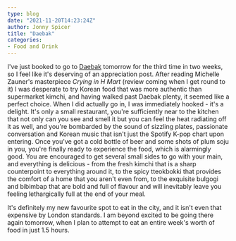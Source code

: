 ```yaml
---
type: blog
date: "2021-11-20T14:23:24Z"
author: Jonny Spicer
title: "Daebak"
categories:
- Food and Drink
---
```

I've just booked to go to [Daebak](https://daebaklondon.business.site/) tomorrow for the third time in two weeks, so I feel like it's deserving of an appreciation post. After reading Michelle Zauner's masterpiece *Crying in H Mart* (review coming when I get round to it)
I was desperate to try Korean food that was more authentic than supermarket kimchi, and having walked past Daebak plenty, it seemed like a perfect choice. When I did actually go in, I was immediately hooked - it's a delight. It's only a small restaurant, you're sufficiently near to the kitchen that not
only can you see and smell it but you can feel the heat radiating off it as well, and you're bombarded by the sound of sizzling plates, passionate conversation and Korean music that isn't just the Spotify K-pop chart upon entering. Once you've got a cold bottle of beer and some shots of plum soju in
you, you're finally ready to experience the food, which is alarmingly good. You are encouraged to get several small sides to go with your main, and everything is delicious - from the fresh kimchi that is a sharp counterpoint to everything around it, to the spicy tteokbokki that provides the comfort of
a home that you aren't even from, to the exquisite bulgogi and bibimbap that are bold and full of flavour and will inevitably leave you feeling lethargically full at the end of your meal.

It's definitely my new favourite spot to eat in the city, and it isn't even that expensive by London standards. I am beyond excited to be going there again tomorrow, when I plan to attempt to eat an entire week's worth of food in just 1.5 hours.
